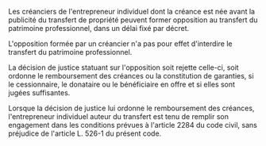 Les créanciers de l'entrepreneur individuel dont la créance est née avant la publicité du transfert de propriété peuvent former opposition au transfert du patrimoine professionnel, dans un délai fixé par décret.


  

 L'opposition formée par un créancier n'a pas pour effet d'interdire le transfert du patrimoine professionnel.


  

 La décision de justice statuant sur l'opposition soit rejette celle-ci, soit ordonne le remboursement des créances ou la constitution de garanties, si le cessionnaire, le donataire ou le bénéficiaire en offre et si elles sont jugées suffisantes.


  

 Lorsque la décision de justice lui ordonne le remboursement des créances, l'entrepreneur individuel auteur du transfert est tenu de remplir son engagement dans les conditions prévues à l'article 2284 du code civil, sans préjudice de l'article L. 526-1 du présent code.

